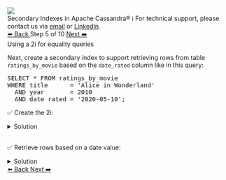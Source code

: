 <!-- TOP -->
<div class="top">
  <img class="scenario-academy-logo" src="https://datastax-academy.github.io/katapod-shared-assets/images/ds-academy-2023.svg" />
  <div class="scenario-title-section">
    <span class="scenario-title">Secondary Indexes in Apache Cassandra®</span>
    <span class="scenario-subtitle">ℹ️ For technical support, please contact us via <a href="mailto:aleksandr.volochnev@datastax.com">email</a> or <a href="https://dtsx.io/aleks">LinkedIn</a>.</span> 
  </div>
</div>

<!-- NAVIGATION -->
<div id="navigation-top" class="navigation-top">
 <a href='command:katapod.loadPage?[{"step":"step4"}]'
   class="btn btn-dark navigation-top-left">⬅️ Back
 </a>
<span class="step-count"> Step 5 of 10</span>
 <a href='command:katapod.loadPage?[{"step":"step6"}]'
    class="btn btn-dark navigation-top-right">Next ➡️
  </a>
</div>

<!-- CONTENT -->

<div class="step-title">Using a 2i for equality queries</div>

Next, create a secondary index to support 
retrieving rows from table `ratings_by_movie` based on the `date_rated` column like in this query:

<pre class="non-executable-code">
SELECT * FROM ratings_by_movie
WHERE title      = 'Alice in Wonderland'
  AND year       = 2010
  AND date_rated = '2020-05-10';
</pre>

✅ Create the 2i:
<details>
  <summary>Solution</summary>

```
CREATE INDEX IF NOT EXISTS 
   date_rated_ratings_by_movie_2i 
ON ratings_by_movie (date_rated);
```

</details>

<br/>

✅ Retrieve rows based on a date value: 
<details>
  <summary>Solution</summary>

```
-- Real-time transactional query
SELECT * FROM ratings_by_movie
WHERE title      = 'Alice in Wonderland'
  AND year       = 2010
  AND date_rated = '2020-05-10';
``` 

```
-- Expensive analytical query
SELECT * FROM ratings_by_movie
WHERE date_rated = '2020-05-10';
```

</details>

<!-- NAVIGATION -->
<div id="navigation-bottom" class="navigation-bottom">
 <a href='command:katapod.loadPage?[{"step":"step4"}]'
   class="btn btn-dark navigation-bottom-left">⬅️ Back
 </a>
 <a href='command:katapod.loadPage?[{"step":"step6"}]'
    class="btn btn-dark navigation-bottom-right">Next ➡️
  </a>
</div>

